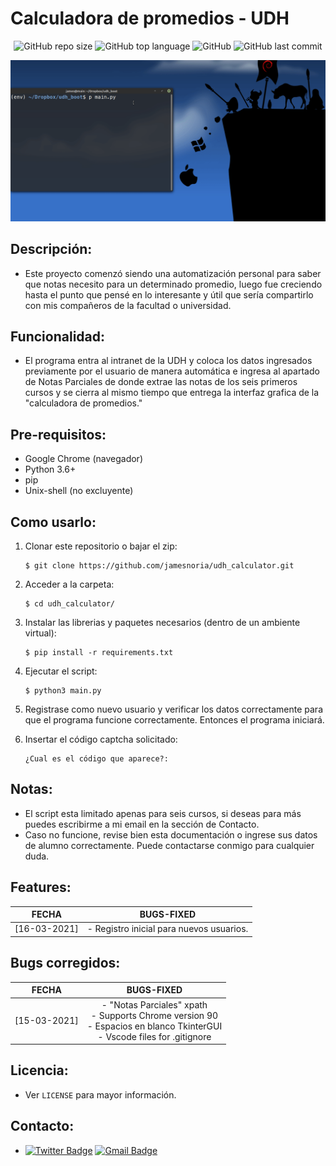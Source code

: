 # Calculadora de promedios - UDH

<div align="center">

![GitHub repo size](https://img.shields.io/github/repo-size/jamesnoria/udh_calculator) ![GitHub top language](https://img.shields.io/github/languages/top/jamesnoria/udh_calculator) ![GitHub](https://img.shields.io/github/license/jamesnoria/udh_calculator) ![GitHub last commit](https://img.shields.io/github/last-commit/jamesnoria/udh_calculator)

</div>


![image](https://github.com/jamesnoria/udh_calculator/blob/main/assets/init.gif)

## Descripción:

- Este proyecto comenzó siendo una automatización personal para saber que notas necesito para un determinado promedio, luego fue creciendo hasta el punto que pensé en lo interesante y útil que sería compartirlo con mis compañeros de la facultad o universidad.

## Funcionalidad:

- El programa entra al intranet de la UDH y coloca los datos ingresados previamente por el usuario de manera automática e ingresa al apartado de Notas Parciales de donde extrae las notas de los seis primeros cursos y se cierra al mismo tiempo que entrega la interfaz grafica de la "calculadora de promedios."

## Pre-requisitos:

- Google Chrome (navegador)
- Python 3.6+
- pip
- Unix-shell (no excluyente)

## Como usarlo:

1. Clonar este repositorio o bajar el zip:

    ```shell
    $ git clone https://github.com/jamesnoria/udh_calculator.git
    ```

2. Acceder a la carpeta:

    ```shell
    $ cd udh_calculator/
    ```

3. Instalar las librerias y paquetes necesarios (dentro de un ambiente virtual):

    ```shell
    $ pip install -r requirements.txt
    ```

4. Ejecutar el script:

    ```shell
    $ python3 main.py
    ```
5. Registrase como nuevo usuario y verificar los datos correctamente para que el programa funcione correctamente. Entonces el programa iniciará.

6. Insertar el código captcha solicitado:

    ```shell
    ¿Cual es el código que aparece?:
    ```

## Notas:
- El script esta limitado apenas para seis cursos, si deseas para más puedes escribirme a mi email en la sección de Contacto.
- Caso no funcione, revise bien esta documentación o ingrese sus datos de alumno correctamente. Puede contactarse conmigo para cualquier duda.

## Features:
<div align="center">

| FECHA | BUGS-FIXED |
|:-:|:-:|
| [16-03-2021] | - Registro inicial para nuevos usuarios. |

</div>

## Bugs corregidos:
<div align="center">

| FECHA | BUGS-FIXED |
|:-:|:-:|
| [15-03-2021] | - "Notas Parciales" xpath <br> - Supports Chrome version 90 <br> - Espacios en blanco TkinterGUI <br> - Vscode files for .gitignore |

</div>

## Licencia:

- Ver `LICENSE` para mayor información.

## Contacto:

- [![Twitter Badge](https://img.shields.io/badge/-James_Noria-1ca0f1?style=flat-square&logo=twitter&logoColor=white&link=https://twitter.com/jamesnoria)](https://twitter.com/jamesnoria) [![Gmail Badge](https://img.shields.io/badge/-jamesnoria@gmail.com-c14438?style=flat-square&logo=Gmail&logoColor=white&link=mailto:jamesnoria@gmail.com)](mailto:jamesnoria@gmail.com)